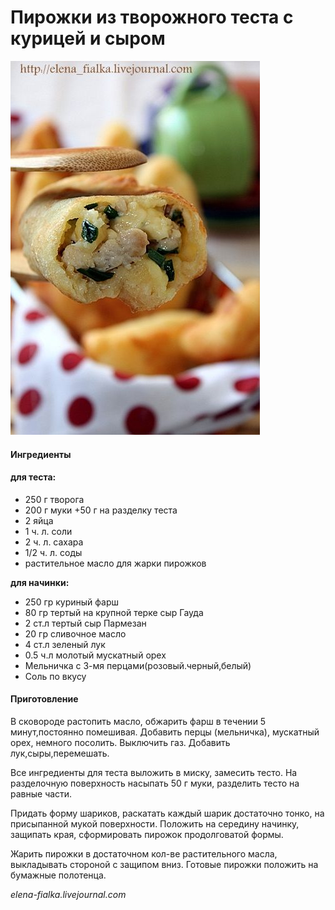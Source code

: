 ﻿---
image: ../pics/d1e4e4ef3d9e2a5059261f98e71a124e.jpg
---
# Пирожки из творожного теста с курицей и сыром

![Пирожки из творожного теста с курицей и сыром](../pics/d1e4e4ef3d9e2a5059261f98e71a124e.jpg)

#### Ингредиенты

#### **для теста:**

* 250 г творога
* 200 г муки +50 г на разделку теста
* 2 яйца
* 1 ч. л. соли
* 2 ч. л. сахара
* 1/2 ч. л. соды
* растительное масло для жарки пирожков

**для начинки:**

* 250 гр куриный фарш
* 80 гр тертый на крупной терке сыр Гауда
* 2 ст.л тертый сыр Пармезан
* 20 гр сливочное масло
* 4 ст.л зеленый лук
* 0.5 ч.л молотый мускатный орех
* Мельничка с 3-мя перцами\(розовый.черный,белый\)
* Соль по вкусу

#### Приготовление

В сковороде растопить масло, обжарить фарш в течении 5 минут,постоянно помешивая. Добавить перцы \(мельничка\), мускатный орех, немного посолить. Выключить газ. Добавить лук,сыры,перемешать.

Все ингредиенты для теста выложить в миску, замесить тесто. На разделочную поверхность насыпать 50 г муки, разделить тесто на равные части.

Придать форму шариков, раскатать каждый шарик достаточно тонко, на присыпанной мукой поверхности. Положить на середину начинку, защипать края, сформировать пирожок продолговатой формы.

Жарить пирожки в достаточном кол-ве растительного масла, выкладывать стороной с защипом вниз. Готовые пирожки положить на бумажные полотенца.

*elena-fialka.livejournal.com*
